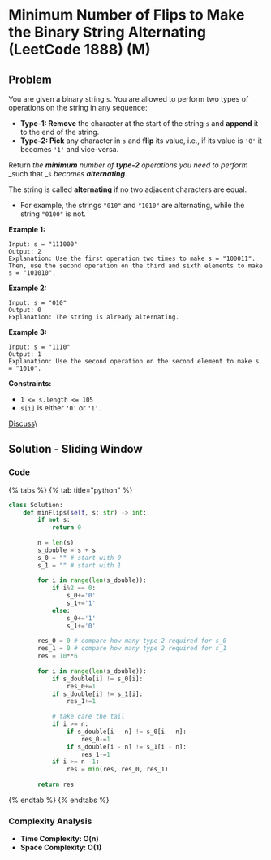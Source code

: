 # Minimum Number of Flips to Make the Binary String Alternating (LeetCode 1888) (M)

## Problem

You are given a binary string `s`. You are allowed to perform two types of operations on the string in any sequence:

* **Type-1: Remove** the character at the start of the string `s` and **append** it to the end of the string.
* **Type-2: Pick** any character in `s` and **flip** its value, i.e., if its value is `'0'` it becomes `'1'` and vice-versa.

Return _the **minimum** number of **type-2** operations you need to perform_ _such that _`s` _becomes **alternating**._

The string is called **alternating** if no two adjacent characters are equal.

* For example, the strings `"010"` and `"1010"` are alternating, while the string `"0100"` is not.

**Example 1:**

```
Input: s = "111000"
Output: 2
Explanation: Use the first operation two times to make s = "100011".
Then, use the second operation on the third and sixth elements to make s = "101010".
```

**Example 2:**

```
Input: s = "010"
Output: 0
Explanation: The string is already alternating.
```

**Example 3:**

```
Input: s = "1110"
Output: 1
Explanation: Use the second operation on the second element to make s = "1010".
```

**Constraints:**

* `1 <= s.length <= 105`
* `s[i]` is either `'0'` or `'1'`.

[Discuss](https://leetcode.com/problems/minimum-number-of-flips-to-make-the-binary-string-alternating/discuss)\


## Solution - Sliding Window

### Code

{% tabs %}
{% tab title="python" %}
```python
class Solution:
    def minFlips(self, s: str) -> int:
        if not s:
            return 0
        
        n = len(s)
        s_double = s + s
        s_0 = "" # start with 0
        s_1 = "" # start with 1
        
        for i in range(len(s_double)):
            if i%2 == 0:
                s_0+='0'
                s_1+='1'
            else:
                s_0+='1'
                s_1+='0'
            
        res_0 = 0 # compare how many type 2 required for s_0
        res_1 = 0 # compare how many type 2 required for s_1
        res = 10**6
        
        for i in range(len(s_double)):
            if s_double[i] != s_0[i]:
                res_0+=1
            if s_double[i] != s_1[i]:
                res_1+=1
            
            # take care the tail
            if i >= n:
                if s_double[i - n] != s_0[i - n]:
                    res_0-=1
                if s_double[i - n] != s_1[i - n]:
                    res_1-=1
            if i >= n -1:
                res = min(res, res_0, res_1)
        
        return res
```
{% endtab %}
{% endtabs %}

### Complexity Analysis

* **Time Complexity: O(n)**
* **Space Complexity: O(1)**
